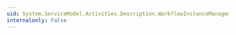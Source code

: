 ```yaml
---
uid: System.ServiceModel.Activities.Description.WorkflowInstanceManagementBehavior.#ctor
internalonly: False
---
```

